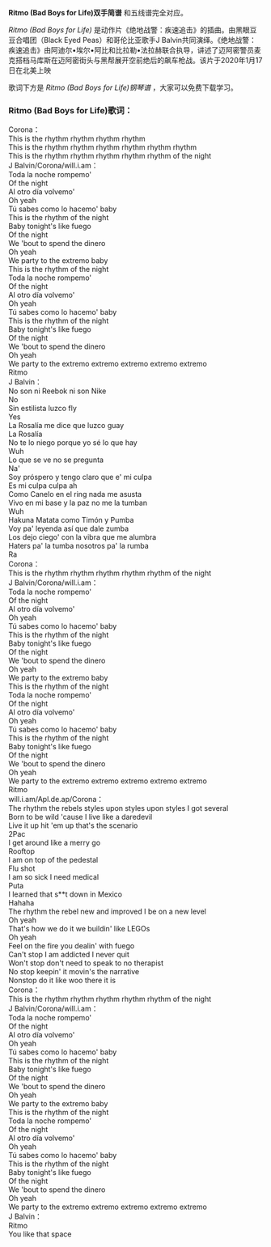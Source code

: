 

**Ritmo (Bad Boys for Life)双手简谱** 和五线谱完全对应。

_Ritmo (Bad Boys for Life)_ 是动作片《绝地战警：疾速追击》的插曲。由黑眼豆豆合唱团（Black Eyed
Peas）和哥伦比亚歌手J
Balvin共同演绎。《绝地战警：疾速追击》由阿迪尔•埃尔•阿比和比拉勒•法拉赫联合执导，讲述了迈阿密警员麦克搭档马库斯在迈阿密街头与黑帮展开空前绝后的飙车枪战。该片于2020年1月17日在北美上映

歌词下方是 _Ritmo (Bad Boys for Life)钢琴谱_ ，大家可以免费下载学习。

### Ritmo (Bad Boys for Life)歌词：

Corona：  
This is the rhythm rhythm rhythm rhythm  
This is the rhythm rhythm rhythm rhythm rhythm rhythm  
This is the rhythm rhythm rhythm rhythm rhythm of the night  
J Balvin/Corona/will.i.am：  
Toda la noche rompemo'  
Of the night  
Al otro día volvemo'  
Oh yeah  
Tú sabes como lo hacemo' baby  
This is the rhythm of the night  
Baby tonight's like fuego  
Of the night  
We 'bout to spend the dinero  
Oh yeah  
We party to the extremo baby  
This is the rhythm of the night  
Toda la noche rompemo'  
Of the night  
Al otro día volvemo'  
Oh yeah  
Tú sabes como lo hacemo' baby  
This is the rhythm of the night  
Baby tonight's like fuego  
Of the night  
We 'bout to spend the dinero  
Oh yeah  
We party to the extremo extremo extremo extremo extremo  
Ritmo  
J Balvin：  
No son ni Reebok ni son Nike  
No  
Sin estilista luzco fly  
Yes  
La Rosalía me dice que luzco guay  
La Rosalía  
No te lo niego porque yo sé lo que hay  
Wuh  
Lo que se ve no se pregunta  
Na'  
Soy próspero y tengo claro que e' mi culpa  
Es mi culpa culpa ah  
Como Canelo en el ring nada me asusta  
Vivo en mi base y la paz no me la tumban  
Wuh  
Hakuna Matata como Timón y Pumba  
Voy pa' leyenda así que dale zumba  
Los dejo ciego' con la vibra que me alumbra  
Haters pa' la tumba nosotros pa' la rumba  
Ra  
Corona：  
This is the rhythm rhythm rhythm rhythm rhythm of the night  
J Balvin/Corona/will.i.am：  
Toda la noche rompemo'  
Of the night  
Al otro día volvemo'  
Oh yeah  
Tú sabes como lo hacemo' baby  
This is the rhythm of the night  
Baby tonight's like fuego  
Of the night  
We 'bout to spend the dinero  
Oh yeah  
We party to the extremo baby  
This is the rhythm of the night  
Toda la noche rompemo'  
Of the night  
Al otro día volvemo'  
Oh yeah  
Tú sabes como lo hacemo' baby  
This is the rhythm of the night  
Baby tonight's like fuego  
Of the night  
We 'bout to spend the dinero  
Oh yeah  
We party to the extremo extremo extremo extremo extremo  
Ritmo  
will.i.am/Apl.de.ap/Corona：  
The rhythm the rebels styles upon styles upon styles I got several  
Born to be wild 'cause I live like a daredevil  
Live it up hit 'em up that's the scenario  
2Pac  
I get around like a merry go  
Rooftop  
I am on top of the pedestal  
Flu shot  
I am so sick I need medical  
Puta  
I learned that s**t down in Mexico  
Hahaha  
The rhythm the rebel new and improved I be on a new level  
Oh yeah  
That's how we do it we buildin' like LEGOs  
Oh yeah  
Feel on the fire you dealin' with fuego  
Can't stop I am addicted I never quit  
Won't stop don't need to speak to no therapist  
No stop keepin' it movin's the narrative  
Nonstop do it like woo there it is  
Corona：  
This is the rhythm rhythm rhythm rhythm rhythm of the night  
J Balvin/Corona/will.i.am：  
Toda la noche rompemo'  
Of the night  
Al otro día volvemo'  
Oh yeah  
Tú sabes como lo hacemo' baby  
This is the rhythm of the night  
Baby tonight's like fuego  
Of the night  
We 'bout to spend the dinero  
Oh yeah  
We party to the extremo baby  
This is the rhythm of the night  
Toda la noche rompemo'  
Of the night  
Al otro día volvemo'  
Oh yeah  
Tú sabes como lo hacemo' baby  
This is the rhythm of the night  
Baby tonight's like fuego  
Of the night  
We 'bout to spend the dinero  
Oh yeah  
We party to the extremo extremo extremo extremo extremo  
J Balvin：  
Ritmo  
You like that space

